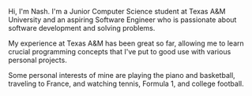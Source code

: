 Hi, I'm Nash. I'm a Junior Computer Science student at Texas A&M University and an aspiring Software Engineer who is passionate about software development and solving problems.

My experience at Texas A&M has been great so far, allowing me to learn crucial programming concepts that I've put to good use with various personal projects.

Some personal interests of mine are playing the piano and basketball, traveling to France, and watching tennis, Formula 1, and college football.
